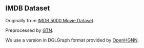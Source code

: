 ## IMDB Dataset

Originally from [IMDB 5000 Movie Dataset](https://www.kaggle.com/datasets/carolzhangdc/imdb-5000-movie-dataset).

Preprocessed by [GTN](https://github.com/seongjunyun/Graph_Transformer_Networks).

We use a version in DGLGraph format provided by [OpenHGNN](https://github.com/BUPT-GAMMA/OpenHGNN).

